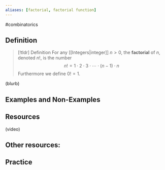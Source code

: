 ```yaml
---
aliases: [factorial, factorial function]
--- 
```


#combinatorics 

## Definition 

> [!tldr] Definition
> For any [[Integers|integer]] $n > 0$, the **factorial** of $n$, denoted $n!$, is the number 
> $$n! = 1 \cdot 2 \cdot 3 \cdot \cdots \cdot (n-1) \cdot n$$
> Furthermore we define $0! = 1$. 

(blurb)

## Examples and Non-Examples

## Resources 

(video)

Other resources: 
- 

## Practice 
